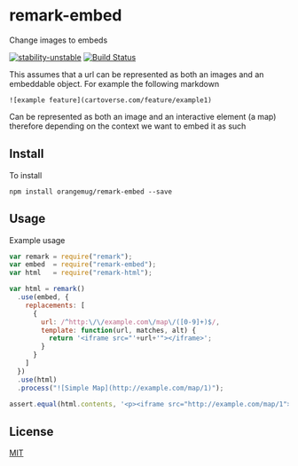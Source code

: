 # remark-embed
Change images to embeds

[![stability-unstable](https://img.shields.io/badge/stability-unstable-yellow.svg)][stability]
[![Build Status](https://circleci.com/gh/orangemug/remark-embed.png?style=shield)][circleci]

[stability]:   https://github.com/orangemug/stability-badges#unstable
[circleci]:    https://circleci.com/gh/orangemug/remark-embed

This assumes that a url can be represented as both an images and an embeddable object. For example the following markdown

```
![example feature](cartoverse.com/feature/example1)
```

Can be represented as both an image and an interactive element (a map) therefore depending on the context we want to embed it as such


## Install
To install

```
npm install orangemug/remark-embed --save
```


## Usage
Example usage

```js
var remark = require("remark");
var embed  = require("remark-embed");
var html   = require("remark-html");

var html = remark()
  .use(embed, {
    replacements: [
      {
        url: /^http:\/\/example.com\/map\/([0-9]+)$/,
        template: function(url, matches, alt) {
          return '<iframe src="'+url+'"></iframe>';
        }
      }
    ]
  })
  .use(html)
  .process("![Simple Map](http://example.com/map/1)");

assert.equal(html.contents, '<p><iframe src="http://example.com/map/1"></iframe></p>\n');
```


## License
[MIT](LICENSE)
